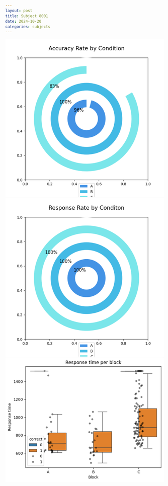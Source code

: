 ```yaml
---
layout: post
title: Subject 8001
date: 2024-10-20
categories: subjects
---
```


![](data/8001/run-2/8001_accuracy_rate.png)
![](data/8001/run-2/8001_response_rate.png)
![](data/8001/run-2/8001_rt.png)
